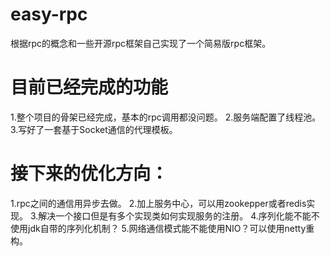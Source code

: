 # easy-rpc
根据rpc的概念和一些开源rpc框架自己实现了一个简易版rpc框架。


# 目前已经完成的功能
1.整个项目的骨架已经完成，基本的rpc调用都没问题。
2.服务端配置了线程池。
3.写好了一套基于Socket通信的代理模板。


# 接下来的优化方向：
1.rpc之间的通信用异步去做。
2.加上服务中心，可以用zookepper或者redis实现。
3.解决一个接口但是有多个实现类如何实现服务的注册。
4.序列化能不能不使用jdk自带的序列化机制？
5.网络通信模式能不能使用NIO？可以使用netty重构。
